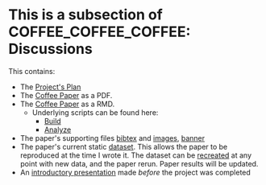 # This is a subsection of COFFEE_COFFEE_COFFEE: Discussions



This contains:

* The [Project's Plan](https://github.com/mrpotatocode/COFFEE_COFFEE_COFFEE/blob/main/Discussions/plan.md)
* The [Coffee Paper](https://github.com/mrpotatocode/COFFEE_COFFEE_COFFEE/blob/main/Discussions/coffee%20paper.pdf) as a PDF.
* The [Coffee Paper](https://github.com/mrpotatocode/COFFEE_COFFEE_COFFEE/blob/main/Discussions/coffee%20paper.Rmd) as a RMD.
  * Underlying scripts can be found here:
    * [Build](https://github.com/mrpotatocode/COFFEE_COFFEE_COFFEE/tree/main/scripts/build)
    * [Analyze](https://github.com/mrpotatocode/COFFEE_COFFEE_COFFEE/tree/main/scripts/analyze) 
* The paper's supporting files [bibtex](https://github.com/mrpotatocode/COFFEE_COFFEE_COFFEE/blob/main/Discussions/references.bib) and [images](https://github.com/mrpotatocode/COFFEE_COFFEE_COFFEE/tree/main/Discussions/imgs), [banner](https://github.com/mrpotatocode/COFFEE_COFFEE_COFFEE/blob/main/Discussions/mrpotatocode_banner.png)
* The paper's current static [dataset](https://github.com/mrpotatocode/COFFEE_COFFEE_COFFEE/tree/main/Discussions/data). This allows the paper to be reproduced at the time I wrote it. The dataset can be [recreated](https://github.com/mrpotatocode/COFFEE_COFFEE_COFFEE/blob/main/scripts/multi_stacked_model.Rmd) at any point with new data, and the paper rerun. Paper results will be updated.
* An [introductory presentation](https://github.com/mrpotatocode/COFFEE_COFFEE_COFFEE/blob/main/Discussions/context-inspiration-scraping-plans.pptx) made _before_ the project was completed
